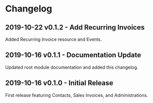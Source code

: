 # Changelog

## 2019-10-22 v0.1.2 - Add Recurring Invoices

Added Recurring Invoice resource and Events.

## 2019-10-16 v0.1.1 - Documentation Update

Updated root module documentation and added this changelog.

## 2019-10-16 v0.1.0 - Initial Release

First release featuring Contacts, Sales Invoices, and Administrations.
